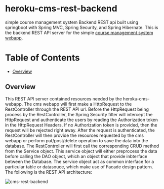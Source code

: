 # heroku-cms-rest-backend
simple course management system Backend REST api built using springboot with Spring MVC, Spring Security, and Spring Hibernate. This is the backend REST API server for the simple [course management system webapp](https://github.com/winson121/heroku-cms-webapp).

# Table of Contents
* [Overview](#overview)

<a id="overview" />

## Overview
This REST API server contained resources needed by the heroku-cms-webapp. The cms webapp will first make a HttpRequest to the RestController through the REST API url. Before the HttpRequest being process by the RestController, the Spring Security filter will intercept the HttpRequest and authenticate the users by reading the Authorization token in the HttpRequest Headers. If no Authorization token is provided, then the request will be rejected right away. After the request is authenticated, the RestController will then provide the resources requested by the cms webapp or perform put/post/delete operation to save the data into the database. The RestController will first call the corresponding CRUD method from the Service object. This service object will either preprocess the data before calling the DAO object, which an object that provide inbterface between the Database. The service object act as common interface for a particular table or datasouce, which make use of Facade design pattern.
The following is the REST API architecture:

![cms-rest-backend](https://user-images.githubusercontent.com/45975038/127633433-d2705d8f-e5ff-49ad-bd31-7e096c24d177.png)


